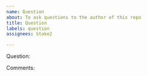 ```yaml
---
name: Question
about: To ask questions to the author of this repo
title: Question
labels: question
assignees: Stake2

---
```


Question: 

Comments:
